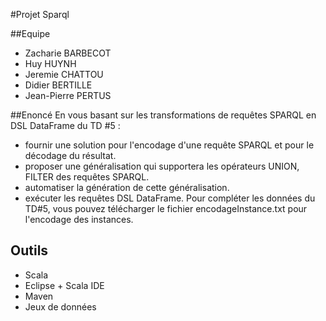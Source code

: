#Projet Sparql

##Equipe
* Zacharie BARBECOT
* Huy HUYNH
* Jeremie CHATTOU
* Didier BERTILLE
* Jean-Pierre PERTUS

##Enoncé
En vous basant sur les transformations de requêtes SPARQL en DSL
DataFrame du TD #5 :
* fournir une solution pour l'encodage d'une requête SPARQL et pour le
décodage du résultat.
* proposer une généralisation qui supportera les opérateurs UNION,
FILTER des requêtes SPARQL.
* automatiser la génération de cette généralisation.
* exécuter les requêtes DSL DataFrame.
Pour compléter les données du TD#5, vous pouvez télécharger le fichier
encodageInstance.txt pour l'encodage des instances.

## Outils
* Scala
* Eclipse + Scala IDE
* Maven
* Jeux de données
